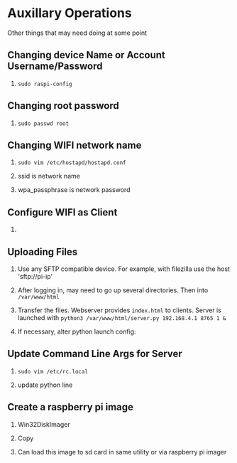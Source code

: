 # Auxillary Operations

Other things that may need doing at some point

## Changing device Name or Account Username/Password

1. `sudo raspi-config`

## Changing root password

1. `sudo passwd root`

## Changing WIFI network name

1. `sudo vim /etc/hostapd/hostapd.conf`
    
1. ssid is network name

1. wpa_passphrase is network password

## Configure WIFI as Client

1.

## Uploading Files

1. Use any SFTP compatible device. For example, with filezilla use the host 'sftp://pi-ip'

1. After logging in, may need to go up several directories. Then into `/var/www/html`

1. Transfer the files. Webserver provides `index.html` to clients. Server is launched with `python3 /var/www/html/server.py 192.168.4.1 8765 1 &`

1. If necessary, alter python launch config:

## Update Command Line Args for Server

1. `sudo vim /etc/rc.local`

1. update python line

## Create a raspberry pi image

1. Win32DiskImager

1. Copy

1. Can load this image to sd card in same utility or via raspberry pi imager